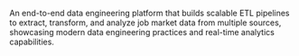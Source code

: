 An end-to-end data engineering platform that builds scalable ETL pipelines to extract, transform, and analyze job market data from multiple sources, showcasing modern data engineering practices and real-time analytics capabilities.
